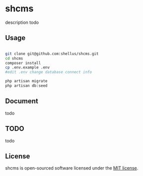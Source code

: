 # shcms

description todo

## Usage

```bash

git clone git@github.com:shellus/shcms.git
cd shcms
composer install
cp .env.example .env
#edit .env change database connect info

php artisan migrate
php artisan db:seed

```

## Document

todo

## TODO

todo

## License

shcms is open-sourced software licensed under the [MIT license](http://opensource.org/licenses/MIT).
